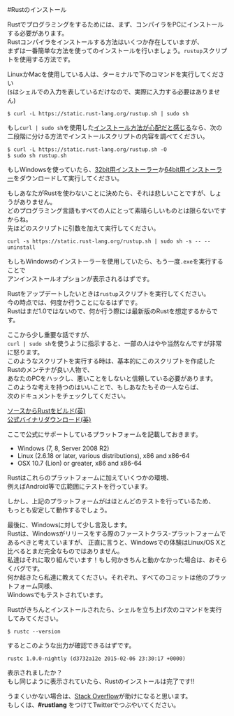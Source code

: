#Rustのインストール  

Rustでプログラミングをするためには、まず、コンパイラをPCにインストールする必要があります。  
Rustコンパイラをインストールする方法はいくつか存在していますが、  
まずは一番簡単な方法を使ってのインストールを行いましょう。`rustup`スクリプトを使用する方法です。  

LinuxかMacを使用している人は、ターミナルで下のコマンドを実行してください  
(`$`はシェルでの入力を表しているだけなので、実際に入力する必要はありません)

    $ curl -L https://static.rust-lang.org/rustup.sh | sudo sh

もし`curl | sudo sh`を使用した[インストール方法が心配だと感じる](http://rcmdnk.github.io/blog/2014/02/24/computer-github/)なら、次の二段階に分ける方法でインストールスクリプトの内容を調べてください。  

    $ curl -L https://static.rust-lang.org/rustup.sh -O
    $ sudo sh rustup.sh  

もしWindowsを使っていたら、[32bit用インストーラー](https://static.rust-lang.org/dist/rust-nightly-i686-pc-windows-gnu.exe)か[64bit用インストーラー](https://static.rust-lang.org/dist/rust-nightly-x86_64-pc-windows-gnu.exe)をダウンロードして実行してください。  

もしあなたがRustを使わないことに決めたら、それは悲しいことですが、しょうがありません。  
どのプログラミング言語もすべての人にとって素晴らしいものとは限らないですからね。  
先ほどのスクリプトに引数を加えて実行してください。  

    curl -s https://static.rust-lang.org/rustup.sh | sudo sh -s -- --uninstall  

もしもWindowsのインストーラーを使用していたら、もう一度`.exe`を実行することで  
アンインストールオプションが表示されるはずです。  

Rustをアップデートしたいときは`rustup`スクリプトを実行してください。  
今の時点では、何度か行うことになるはずです。  
Rustはまだ1.0ではないので、何か行う際には最新版のRustを想定するからです。  

ここから少し重要な話ですが、  
`curl | sudo sh`を使うように指示すると、一部の人はやや当然なんですが非常に怒ります。  
このようなスクリプトを実行する時は、基本的にこのスクリプトを作成したRustのメンテナが良い人物で、  
あなたのPCをハックし、悪いことをしないと信頼している必要があります。  
このような考えを持つのはいいことで、もしあなたもその一人ならば、  
次のドキュメントをチェックしてください。  

[ソースからRustをビルド(英)](https://github.com/rust-lang/rust#building-from-source)  
[公式バイナリダウンロード(英)](http://www.rust-lang.org/install.html)  

ここで公式にサポートしているプラットフォームを記載しておきます。  

- Windows (7, 8, Server 2008 R2)
- Linux (2.6.18 or later, various distributions), x86 and x86-64
- OSX 10.7 (Lion) or greater, x86 and x86-64  

Rustはこれらのプラットフォームに加えていくつかの環境、  
例えばAndroid等で広範囲にテストを行っています。  

しかし、上記のプラットフォームがはほとんどのテストを行っているため、  
もっとも安定して動作するでしょう。  

最後に、Windowsに対して少し言及します。  
Rustは、Windowsがリリースをする際のファーストクラス-プラットフォームであるべきと考えていますが、
正直に言うと、Windowsでの体験はLinux/OS Xと比べるとまだ完全なものではありません。  
私達はそれに取り組んでいます！もし何かきちんと動かなかった場合は、おそらくバグです。  
何か起きたら私達に教えてください。それぞれ、すべてのコミットは他のプラットフォーム同様、  
Windowsでもテストされています。

Rustがきちんとインストールされたら、シェルを立ち上げ次のコマンドを実行してみてください。  

    $ rustc --version

するとこのような出力が確認できるはずです。  

    rustc 1.0.0-nightly (d3732a12e 2015-02-06 23:30:17 +0000)

表示されましたか？  
もし同じように表示されていたら、Rustのインストールは完了です!!  

うまくいかない場合は、[Stack Overflow](https://ja.stackoverflow.com/questions/tagged/rust)が助けになると思います。  
もしくは、**#rustlang** をつけてTwitterでつぶやいてください。